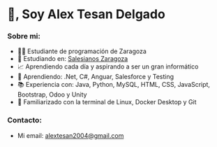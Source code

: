 <h1>👋, Soy  Alex Tesan Delgado</h1>
<h3>Sobre mi:</h3>

- 👨‍💻 Estudiante de programación de Zaragoza
- 🔭 Estudiando en: [Salesianos Zaragoza](https://zaragoza.salesianos.edu/)
- 📈 Aprendiendo cada día y aspirando a ser un gran informático
- 🌱 Aprendiendo: .Net, C#, Anguar, Salesforce y Testing
- 📚 Experiencia con: Java, Python, MySQL, HTML, CSS, JavaScript, Bootstrap, Odoo y Unity
- 🐧 Familiarizado con la terminal de Linux, Docker Desktop y Git

<h3>Contacto:</h3>

- Mi email: alextesan2004@gmail.com

<!---✨
<h3>certifiaciones:</h3>
--->
